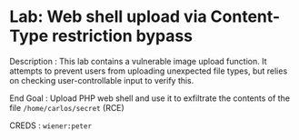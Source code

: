 # Lab: Web shell upload via Content-Type restriction bypass

Description :  This lab contains a vulnerable image upload function. It attempts to prevent users from uploading unexpected file types, but relies on checking user-controllable input to verify this.

End Goal : Upload PHP web shell and use it to exfiltrate the contents of the file `/home/carlos/secret`  (RCE)

CREDS : `wiener:peter`
